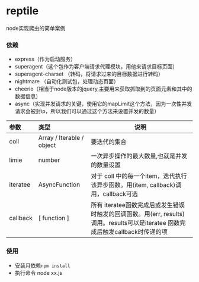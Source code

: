 # reptile
node实现爬虫的简单案例
### 依赖
- express（作为启动服务）
- superagent（这个包作为客户端请求代理模块，用他来请求目标页面）
- superagent-charset （转码，将请求过来的目标数据进行转码）
- nightmare （自动化测试包，处理动态页面）
- cheerio（相当于node版本的jquery,主要用来获取抓取到的页面元素和其中的数据信息）
- async（实现并发请求的关键，使用它的mapLimit这个方法，因为一次性并发请求会被封ip，所以我们可以通过这个方法来设置并发的数量）

|参数|类型|说明|
|:----    |:----- |-----   |
 |coll|Array / Iterable / object|          要迭代的集合
 |limie|number|              一次异步操作的最大数量,也就是并发的数量设置
 |iteratee|AsyncFunction|               对于 coll 中的每一个item，迭代执行该异步函数。用(item, callback)调用，callback可选
 |callback|[ function ]|        所有 iteratee函数完成后或发生错误时触发的回调函数。用(err, results)调用。results可以是iteratee 函数完成后触发callback时传递的项
 
 ### 使用
 - 安装月依赖`npm install`
 - 执行命令 node xx.js
